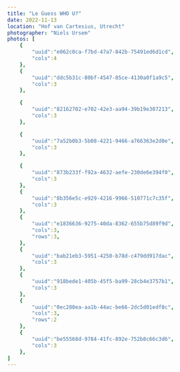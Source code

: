```yaml
---
title: "Le Guess WHO U?"
date: 2022-11-13
location: "Hof van Cartesius, Utrecht"
photographer: "Niels Ursem"
photos: [
    {
        "uuid":"e062c0ca-f7bd-47a7-842b-75491ed6d1cd",
        "cols":4
    },
    {
        "uuid":"ddc5b31c-80bf-4547-85ce-4130a0f1a9c5",
        "cols":3
    },

    {
        "uuid":"82162702-e702-42e3-aa94-39b19e307213",
        "cols":3
    },

    {
        "uuid":"7a52b0b3-5b08-4221-9466-a766363e2d0e",
        "cols":3
    },

    {
        "uuid":"873b233f-f92a-4632-aefe-230de6e394f0",
        "cols":3
    },
    {
        "uuid":"8b356e5c-e929-4216-9966-510771c7c35f",
        "cols":3
    },
    {
        "uuid":"e1836636-9275-40da-8362-655b75d89f9d",
        "cols":3,
        "rows":3,
    },
    {
        "uuid":"bab21eb3-5951-4250-b78d-c479dd917dac",
        "cols":3
    },
    {
        "uuid":"918bede1-405b-45f5-ba99-28cb4e3757b1",
        "cols":3
    },
    {
        "uuid":"0ec280ea-aa1b-44ac-be66-2dc5d01edf8c",
        "cols":3,
        "rows":2
    },
    {
        "uuid":"be55568d-9784-41fc-892e-752b8c66c3d6",
        "cols":3
    },
]
---
```

